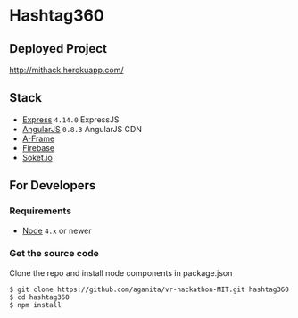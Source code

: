 # Hashtag360

## Deployed Project
http://mithack.herokuapp.com/

## Stack
- [Express]() `4.14.0` ExpressJS
- [AngularJS]() `0.8.3` AngularJS CDN
- [A-Frame]() 
- [Firebase]() 
- [Soket.io]() 

## For Developers
### Requirements
- [Node](https://nodejs.org) `4.x` or newer

### Get the source code
Clone the repo and install node components in package.json
```shell
$ git clone https://github.com/aganita/vr-hackathon-MIT.git hashtag360
$ cd hashtag360
$ npm install
```
